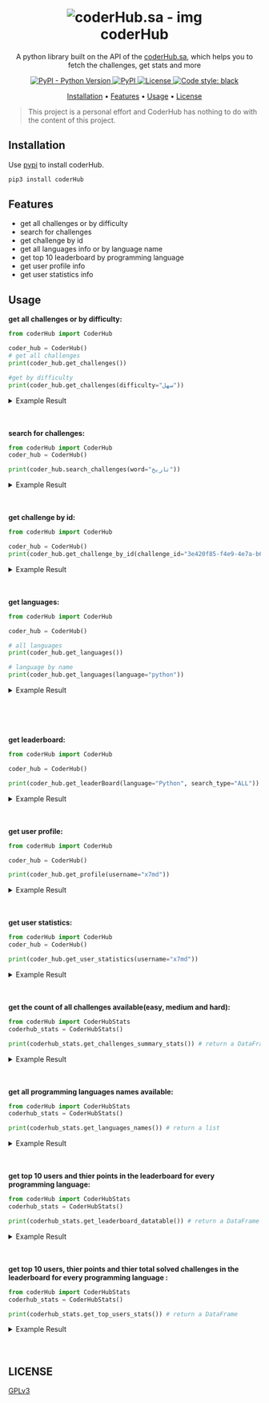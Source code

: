 <h1 align="center">
  <br>
  <a><img src="https://user-images.githubusercontent.com/59842932/128586067-615bcc79-078d-4748-b421-c385cd84cd37.png" alt="coderHub.sa - img"></a>
  <br>
  coderHub
  <br>
</h1>


<p align="center">A python library built on the API of the <a href=https://coderhub.sa>coderHub.sa</a>, which helps you to fetch the challenges, get stats and more
<p align="center">
  <a href="https://pypi.org/project/coderHub/">
    <img alt="PyPI - Python Version" src="https://img.shields.io/pypi/pyversions/coderHub?color=9cf">
  </a>
  <a href="https://pypi.org/project/coderHub/">
    <img alt="PyPI" src="https://img.shields.io/pypi/v/coderHub?color=9cf">
  </a>
  <a href="https://www.gnu.org/licenses/gpl-3.0.html">
    <img src="https://img.shields.io/pypi/l/quran-suras?color=9cf&label=License" alt="License">
  </a>
  <a href="https://github.com/psf/black">
    <img alt="Code style: black" src="https://img.shields.io/badge/code%20style-black-000000.svg">
  </a>
</p>


<p align="center">
  <a href="#installation">Installation</a>
  •
  <a href="#features">Features</a>
  •
  <a href="#usage">Usage</a>
  •
  <a href="#license">License</a>
</p>

> This project is a personal effort and CoderHub has nothing to do with the content of this project.

## Installation

Use [pypi](https://pypi.org) to install coderHub.

```bash
pip3 install coderHub
```

## Features

* get all challenges or by difficulty
* search for challenges
* get challenge by id
* get all languages info or by language name
* get top 10 leaderboard by programming language
* get user profile info
* get user statistics info

## Usage

**get all challenges or by difficulty:**
```python
from coderHub import CoderHub

coder_hub = CoderHub()
# get all challenges
print(coder_hub.get_challenges())

#get by difficulty
print(coder_hub.get_challenges(difficulty="سهل"))
```
<details>
<summary> Example Result</summary>

```json
{"count": 99, "result": [{...}, {...}, {...}, {...}, {...}, {...}, {...}, {...}, {...}, ...]}
```
</details>
<br><br>

**search for challenges:**
```python
from coderHub import CoderHub
coder_hub = CoderHub()

print(coder_hub.search_challenges(word="تاريخ"))
```
<details>
<summary> Example Result</summary>

```json
{
    "count": 2,
    "result":
        [
            {
                "challenge_tags": [{"name": "Date"}, {"name": "String"}],
                "created_by": {"username": "CoderHub"},
                "id": "c93a5e09-2578-42ec-95db-88d1e87d6459",
                "points": 10,
                "title": "تاريخ اليوم",
                "type_of_level": {"name": "متوسط"}
                },
            {
                "challenge_tags": [{"name": "Date"}, {"name": "String"}],
                "created_by": {"username": "CoderHub"},
                "id": "a2df08ef-faa1-4aaf-bbd5-66f7e021855a",
                "points": 10,
                "title": "تعديل صيغة التاريخ",
                "type_of_level": {"name": "متوسط"}
                }
            ]
}

```
</details>
<br><br>

**get challenge by id:**
```python
from coderHub import CoderHub

coder_hub = CoderHub()
print(coder_hub.get_challenge_by_id(challenge_id="3e420f85-f4e9-4e7a-b6bc-f35a8db70cb4"))
```
<details>
<summary> Example Result</summary>

```json
{
    "id": "3e420f85-f4e9-4e7a-b6bc-f35a8db70cb4", 
    "title": "طرح عددين", 
    "description": "### وصف التحدي\r\nقم بكتابة `function` تستقبل عددين، العدد الأول يمثل رقماً صحيحاً `integer` والعدد الثاني يمثل أيضا رقماً صحيحاً `integer`, ثم قم بإرجاع حاصل **طرح** هذين العددين.\r\n\r\n### المخرجات المتوقعة\r\n| Output  | b  | a |\r\n|----|----|----|\r\n| 5 | 5  | 10 |\r\n| 6 | -3  | 3 |\r\n| -5 | 1 | -4 |\r\n| 1 | -1 | 0 |\r\n| 0 | 0 | 0 |\r\n| -92 | -4 | -96 |", 
    "points": 5
    // and more ...
}
```

</details>
<br><br>

**get languages:**
```python
from coderHub import CoderHub

coder_hub = CoderHub()

# all languages
print(coder_hub.get_languages())

# language by name
print(coder_hub.get_languages(language="python"))
```
<details>
<summary> Example Result</summary>

```json
// all languages
{
    "result": [
        {"id": 6, "name": "swift", "version": "swift 4.2.2"},
        {"id": 3, "name": "python", "version": "python 3.5.3"},
        {"id": 2, "name": "javascript", "version": "SMonkey 68.6.0"}, 
        {"id": 1, "name": "java", "version": "jdk 8u51"}, 
        {"id": 8, "name": "c#", "version": "Mono 4.0.2"}
    ]
}
```
```json
// language by name

{"id": 3, "name": "python", "version": "python 3.5.3"}
```

</details>
<br><br>

</details>
<br><br>

**get leaderboard:**
```python
from coderHub import CoderHub

coder_hub = CoderHub()

print(coder_hub.get_leaderBoard(language="Python", search_type="ALL"))
```
<details>
<summary> Example Result</summary>

```json
{
    "leaderboard": [
        {
            "points": 835.0,
            "user_id": "b45cf6da-c2aa-4347-a3da-fbf951a4183b",
            "rank": 1, 
            "user_info": {"username": "hamoud47", "public": true}
        }, 
        {
            "points": 830.0, 
            "user_id": "5eb4d6ea-1f0e-4cb9-b365-44518ddf5667",
            "rank": 2,
            "user_info": {"username": "awiteb", "public": false}
        }
    // 8 more
    ]
}

```

</details>
<br><br>

**get user profile:**
```python
from coderHub import CoderHub

coder_hub = CoderHub()

print(coder_hub.get_profile(username="x7md"))
```
<details>
<summary> Example Result</summary>

```json
{
    "preferred_language": "JavaScript", 
    "user_information": {
        "id": "eab8c73c-9ae2-4595-a321-3de9faa72721", 
        "public_profile": true, 
        "first_name": "حمد", 
        "last_name": "بنقالي", 
        "username": "x7md", 
        "bio": "شاب سعودي، مهتم بالبرمجة، والتصميم الرقمي.", 
        "country_name": "المملكة العربية السعودية", 
        "city": "مكة المكرمة", 
        "social_links": [
            {"site": "GITHUB", "handle": "x7md"},
            {"site": "TWITTER", "handle": "anb9"}
            ],
        "education": [
            {
                "name": "highSchool", 
                "major": "", 
                "institution": "عكرمة بن عمرو", 
                "start_at": "2019-03-31T00:00:00+00:00", 
                "end_at": "2021-03-31T00:00:00+00:00"
                }
            ],
        "certificates": [
            {
                "name": "التوعية بمخاطر الأمن السيبراني", 
                "institution": "دروب - صندوق تنمية الموارد البشرية", 
                "received_at": "2020-04-23T00:00:00+00:00", 
                "expires_at": "2020-04-23T00:00:00+00:00", 
                "expired": false, 
                "is_training_certificate": false
                }
            ], 
        "programming_languages": [
            {"programming_language": "JavaScript", "experience": "1 - 2 سنوات"}, 
            {"programming_language": "Shell", "experience": "أقل من سنة"}, 
            {"programming_language": "SQL", "experience": "أقل من سنة"}
                ],
        "extra_public_fields": [
            "are_you_a_trainer", "looking_for_job_type", "occupation"
                ], 
        "is_looking_for_job": null, 
        "looking_for_job_type": "training", 
        "are_you_a_trainer": false,
        "occupation": "college student",
        "preferred_language": "JavaScript"
            },
    "user_badges": []
}
```

</details>
<br><br>


**get user statistics:**
```python
from coderHub import CoderHub
coder_hub = CoderHub()

print(coder_hub.get_user_statistics(username="x7md"))
```
<details>
<summary> Example Result</summary>

```json
{
    "programming_languages": [
        {"programming_language_name": "JavaScript", "name": "سهل", "solved_challenges": 59}, 
        {"programming_language_name": "JavaScript", "name": "صعب", "solved_challenges": 11}, 
        {"programming_language_name": "JavaScript", "name": "متوسط", "solved_challenges": 32}, 
        {"programming_language_name": "Java", "name": "سهل", "solved_challenges": 12}
            ], 
    "total_solved_per_programming_language": [
        {"programming_language_name": "Java", "total_solved": 12}, 
        {"programming_language_name": "JavaScript", "total_solved": 102}
            ], 
    "total_solved_challenges": 114
}
```

</details>
<br><br>

**get the count of all challenges available(easy, medium and hard):**
```python
from coderHub import CoderHubStats
coderhub_stats = CoderHubStats()

print(coderhub_stats.get_challenges_summary_stats()) # return a DataFrame
```
<details>
<summary> Example Result</summary>

```bash
all_challenges                98.00
easy_challenges               56.00
medium_challenges             31.00
hard_challenges               11.00
easy_challenges_percentage    57.14
medium_challenges_percentage  31.63
hard_challenges_percentage    11.22

```

</details>
<br><br>


**get all programming languages names available:**
```python
from coderHub import CoderHubStats
coderhub_stats = CoderHubStats()

print(coderhub_stats.get_languages_names()) # return a list
```
<details>
<summary> Example Result</summary>

```bash
['swift', 'python', 'javascript', 'java', 'c#', 'kotlin']
```

</details>
<br><br>

**get top 10 users and thier points in the leaderboard for every programming language:**
```python
from coderHub import CoderHubStats
coderhub_stats = CoderHubStats()

print(coderhub_stats.get_leaderboard_datatable()) # return a DataFrame
```
<details>
<summary> Example Result</summary>

```bash
                users  points  rank    language
0           ahmed0ksa   921.0     1       swift
1             alxd7my   911.0     2       swift
2               iX901   906.0     3       swift
3           ahmadajr1   906.0     4       swift
4              vdotup   906.0     5       swift
5      LulwahAlmisfer   906.0     6       swift
6          iam.that.1   901.0     7       swift
7              fayadh   891.0     8       swift
8           eengmaher   826.0     9       swift
9           f.babkoor   820.0    10       swift
10          TheAwiteb   926.0     1      python
11           hamoud47   926.0     2      python
12           dssaggaf   921.0     3      python
13     fahad.alharthi   916.0     4      python
14             maldum   916.0     5      python
15       snap-aaa.saq   911.0     6      python
16          thenajjar   906.0     7      python
17             nnoaid   906.0     8      python
18             asma94   906.0     9      python
19           saud1983   906.0    10      python
20        shuruqsaeed   931.0     1  javascript
21  Ibrahim_Alrubayyi   931.0     2  javascript
22               x7md   931.0     3  javascript
23           ghadyana   926.0     4  javascript
24              masha   921.0     5  javascript
25          qabdull4h   916.0     6  javascript
26     salehalibrahim   911.0     7  javascript
27            aisha_j   911.0     8  javascript
28                lum   911.0     9  javascript
29     abdulrahmansbq   906.0    10  javascript
30          sircaesar   916.0     1        java
31         musaadtech   916.0     2        java
32         abdullahmq   911.0     3        java
33       haider_dev94   911.0     4        java
34           alsenani   911.0     5        java
35            alharbi   911.0     6        java
36          jstsercuz   911.0     7        java
37               arwa   911.0     8        java
38      bandaralrooqi   911.0     9        java
39             asma94   906.0    10        java
40             salman    91.0     1          c#
41        shuruqsaeed    91.0     2          c#
42            amjad.a    91.0     3          c#
43          ib.subaie    91.0     4          c#
44             golag7    91.0     5          c#
45           reham721    91.0     6          c#
46     abdulrahmansbq    91.0     7          c#
47          TheAwiteb    91.0     8          c#
48             asma94    91.0     9          c#
49           dssaggaf    91.0    10          c#
50             salman    91.0     1      kotlin
51     abdulrahmansbq    91.0     2      kotlin
52             golag7    91.0     3      kotlin
53           reham721    91.0     4      kotlin
54        ahmadshahal    91.0     5      kotlin
55            amjad.a    91.0     6      kotlin
56              amira    91.0     7      kotlin
57            sal7one    91.0     8      kotlin
58       haider_dev94    91.0     9      kotlin
59          TheAwiteb    91.0    10      kotlin

```

</details>
<br><br>

**get top 10 users, thier points and thier total solved challenges in the leaderboard for every programming language :**
```python
from coderHub import CoderHubStats
coderhub_stats = CoderHubStats()

print(coderhub_stats.get_top_users_stats()) # return a DataFrame
```
<details>
<summary> Example Result</summary>

```bash
                users  points  rank    language total_challenges_solved
0           ahmed0ksa   921.0     1       swift                     107
1             alxd7my   911.0     2       swift                     106
2               iX901   906.0     3       swift                     105
3           ahmadajr1   906.0     4       swift                     105
4              vdotup   906.0     5       swift                     105
5      LulwahAlmisfer   906.0     6       swift                     105
6          iam.that.1   901.0     7       swift                     105
7              fayadh   891.0     8       swift                     103
8           eengmaher   826.0     9       swift                     100
9           f.babkoor   820.0    10       swift                     100
10          TheAwiteb   926.0     1      python                     108
11           hamoud47   926.0     2      python                     108
12           dssaggaf   921.0     3      python                     107
13     fahad.alharthi   916.0     4      python                     107
14             maldum   916.0     5      python                     107
15       snap-aaa.saq   911.0     6      python                     106
16          thenajjar   906.0     7      python                     105
17             nnoaid   906.0     8      python                 private
18             asma94   906.0     9      python                     105
19           saud1983   906.0    10      python                 private
20        shuruqsaeed   931.0     1  javascript                     109
21  Ibrahim_Alrubayyi   931.0     2  javascript                     109
22               x7md   931.0     3  javascript                     109
23           ghadyana   926.0     4  javascript                     108
24              masha   921.0     5  javascript                     108
25          qabdull4h   916.0     6  javascript                     106
26     salehalibrahim   911.0     7  javascript                 private
27            aisha_j   911.0     8  javascript                     106
28                lum   911.0     9  javascript                 private
29     abdulrahmansbq   906.0    10  javascript                     105
30          sircaesar   916.0     1        java                     107
31         musaadtech   916.0     2        java                     107
32         abdullahmq   911.0     3        java                     106
33       haider_dev94   911.0     4        java                     106
34           alsenani   911.0     5        java                     106
35            alharbi   911.0     6        java                     106
36          jstsercuz   911.0     7        java                     106
37               arwa   911.0     8        java                     106
38      bandaralrooqi   911.0     9        java                     106
39             asma94   906.0    10        java                     105
40             salman    91.0     1          c#                       6
41        shuruqsaeed    91.0     2          c#                       6
42            amjad.a    91.0     3          c#                       6
43          ib.subaie    91.0     4          c#                 private
44             golag7    91.0     5          c#                 private
45           reham721    91.0     6          c#                 private
46     abdulrahmansbq    91.0     7          c#                       6
47          TheAwiteb    91.0     8          c#                       6
48             asma94    91.0     9          c#                       6
49           dssaggaf    91.0    10          c#                       6
50             salman    91.0     1      kotlin                       6
51     abdulrahmansbq    91.0     2      kotlin                       6
52             golag7    91.0     3      kotlin                 private
53           reham721    91.0     4      kotlin                 private
54        ahmadshahal    91.0     5      kotlin                 private
55            amjad.a    91.0     6      kotlin                       6
56              amira    91.0     7      kotlin                 private
57            sal7one    91.0     8      kotlin                       6
58       haider_dev94    91.0     9      kotlin                       6
59          TheAwiteb    91.0    10      kotlin                       6

```

</details>
<br><br>


## LICENSE
[GPLv3](https://www.gnu.org/licenses/gpl-3.0.html)
